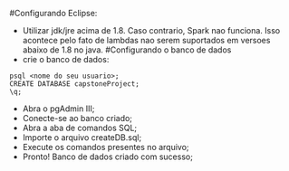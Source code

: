 #Configurando Eclipse:
* Utilizar jdk/jre acima de 1.8. Caso contrario, Spark nao funciona. Isso acontece pelo fato de lambdas nao serem suportados em versoes abaixo de 1.8 no java.
#Configurando o banco de dados
* crie o banco de dados:
```
psql <nome do seu usuario>;
CREATE DATABASE capstoneProject;
\q;
```
* Abra o pgAdmin III;
* Conecte-se ao banco criado;
* Abra a aba de comandos SQL;
* Importe o arquivo createDB.sql;
* Execute os comandos presentes no arquivo;
* Pronto! Banco de dados criado com sucesso;
